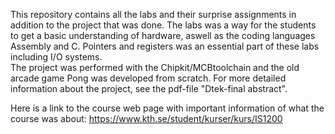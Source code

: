 This repository contains all the labs and their surprise assignments in addition to the project that was done. 
The labs was a way for the students to get a basic understanding of hardware, aswell as the coding languages Assembly and C. Pointers and registers was an essential part of these labs including I/O systems.  
The project was performed with the Chipkit/MCBtoolchain and the old arcade game Pong was developed from scratch.
For more detailed information about the project, see the pdf-file "Dtek-final abstract". 

Here is a link to the course web page with important information of what the course was about: https://www.kth.se/student/kurser/kurs/IS1200 
